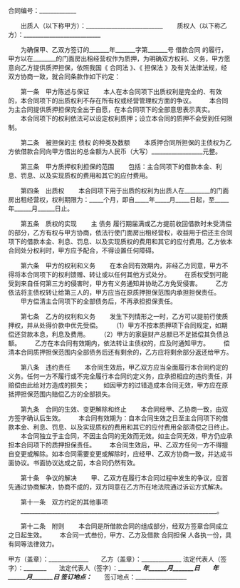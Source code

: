 
 


合同编号：_____________


　　出质人（以下称甲方）：___________________________
　　质权人（以下称乙方）：___________________________


　　为确保甲、乙双方签订的_______年_______字第_______号
借款合同
的履行，甲方以在________的门面房出租经营权作为质押，为明确双方权利、义务，甲方愿意向乙方提供质押担保，依照我国《
合同法
》、《
担保法
》及有关法律法规，经双方协商一致，就合同条款作如下约定：


　　第一条　甲方陈述与保证
　　本人在本合同项下出质权利是完全的、有效的，本合同项下的出质权利不存在所有权或经营管理权方面的争议。
　　本合同为主合同提供质押担保完全出于自愿，在本合同项下的全部意思表示真实。
　　本合同项下的权利依法可以设定权利质押；设立本合同的质押不会受到任何限制。


　　第二条　被担保的主
债权
的种类及数额
　　本质押合同所担保的主债权为乙方依借款合同向甲方借出的总金额为人民币（大写）__________________元整。


　　第三条　甲方质押权利担保的范围
　　包括：主合同项下的借款本金、利息、罚息、以及实现质权的费用和其它的应付费用。


　　第四条　出质权
　　本合同项下用于出质的权利为出质人在_________的门面房出租经营权，权利期限为：_____个月，即自_____年_____月_____日起，至_____年______月______日止。


　　第五条　质权的实现
　　主
债务
履行期届满或乙方提前收回借款时未受清偿的部分，乙方有权与甲方协商，依法行使门面房出租经营权，收益用于偿还主合同项下的借款本金、利息、罚息、以及实现质权的费用和其它的应付费用。乙方依本合同处分权利时，甲方应予配合，不得设置任何障碍。


　　第六条　甲方的权利和义务
　　在本合同有效期内，非经乙方同意，甲方不得将本合同项下的权利馈赠、转让或以任何其他方式处分。
　　在质权受到可能受到来自任何第三方的侵害时，甲方有义务通知并协助乙方免受侵害。
　　乙方依法将主债权转让给第三人的，甲方应当在原质押担保范围内承担担保责任。
　　甲方偿清主合同项下的全部债务后，不再承担担保责任。


　　第七条　乙方的权利和义务
　　发生下列情形之一时，乙方可以提前行使质押权，并从处得价款中优先受偿。
　　（1）甲方不按本质押项下合同规定，如期偿还贷款本息，利息及费用。
　　（2）甲方的家庭财产总额已不足抵偿其负债总额。
　　乙方在本合同有效期内，依法转让主债权的，应及时通知甲方。
　　偿清本合同质押担保范围内全部债务后还有剩余的，乙方应将剩余部分返还给甲方。


　　第八条　违约责任
　　本合同生效后，甲乙双方应当全面履行本合同约定的义务。任何一方不履行或不完全履行本合同约定义务，应承担相应的违约责任，并赔偿由此给对方造成的损失；
　　如因甲方的过错造成本合同无效，甲方应在原抵押担保范围内赔偿乙方的全部损失。


　　第九条　合同的生效、变更解除和终止
　　本合同经甲、乙协商一致，由双方签字确认后生效。
　　本合同有效期为：自本合同生效之日至主合同项下的借款本金、利息、罚息、以及实现质权的费用和其它的应付费用全部清偿之日终止。
　　本合同独立于主合同，不因主合同的无效而无效。如主合同无效，甲方仍应承担本合同项下的质押担保责任。
　　本合同生效后，甲、乙双方任何一方不得擅自变更或解除。如本合同需要变更或解除时，应经甲、乙双方协商一致，并达成书面协议。书面协议达成之前，本合同仍然有效。


　　第十条　争议的解决
　　甲、乙双方在履行本合同过程中发生的争议，应首先通过协商解决，协商不成的，双方同意在乙方所在地法院通过诉讼方式解决。


　　第十一条　双方约定的其他事项
　　_____________________________________________________________________。


　　第十二条　附则
　　本合同是所借款合同的组成部分，经双方签章合同成立之日起生效。
　　本合同一式叁份，甲方、乙方及借款
合同担保
人各执一份，具有同等法律效力。


 



甲方（盖章）：______________　　乙方（盖章）：______________
法定代表人（签字）：________　　法定代表人（签字）：________
_________年______月_______日　　_________年______月_______日
签订地点：__________________　　签订地点：__________________
 


 

 
 
 
 
 
  


  
 

  


  


  
 
 
 
 

